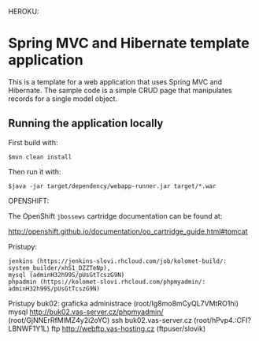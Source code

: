 HEROKU:
# Spring MVC and Hibernate template application

This is a template for a web application that uses Spring MVC and Hibernate. The sample code is a simple CRUD page that manipulates records for a single model object.

## Running the application locally

First build with:

    $mvn clean install

Then run it with:

    $java -jar target/dependency/webapp-runner.jar target/*.war


OPENSHIFT:

The OpenShift `jbossews` cartridge documentation can be found at:

http://openshift.github.io/documentation/oo_cartridge_guide.html#tomcat

Pristupy: 

	jenkins (https://jenkins-slovi.rhcloud.com/job/kolomet-build/: system_builder/xhS1_DZZTeNp), 
	mysql (adminH32h99S/pUsGtTcszG9N)
	phpadmin (https://kolomet-slovi.rhcloud.com/phpmyadmin/: adminH32h99S/pUsGtTcszG9N)
	
Pristupy buk02:
 	graficka administrace (root/Ig8mo8mCyQL7VMtRO1hi)
	mysql http://buk02.vas-server.cz/phpmyadmin/ (root/GjNNErRfMlMZ4y2i2oYC)
	ssh buk02.vas-server.cz (root/hPvp4.:CFI?LBNWF1Y1L)
	ftp http://webftp.vas-hosting.cz (ftpuser/slovik)
	
	
